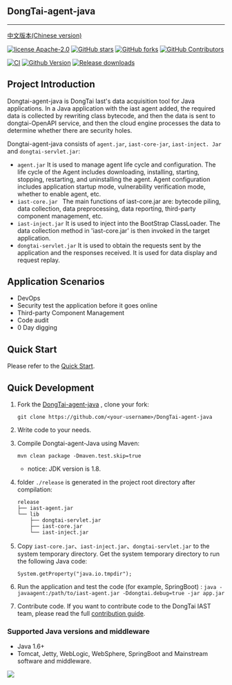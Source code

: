 ## DongTai-agent-java
------
[中文版本(Chinese version)](README_CN.md)

[![license Apache-2.0](https://img.shields.io/github/license/HXSecurity/DongTai-agent-java)](https://github.com/HXSecurity/DongTai-agent-java/blob/main/LICENSE)
[![GitHub stars](https://img.shields.io/github/stars/HXSecurity/DongTai-agent-java.svg?label=Stars&logo=github)](https://github.com/HXSecurity/DongTai-agent-java)
[![GitHub forks](https://img.shields.io/github/forks/HXSecurity/DongTai-Agent-Java?label=Forks&logo=github)](https://github.com/HXSecurity/DongTai-agent-java)
[![GitHub Contributors](https://img.shields.io/github/contributors-anon/HXSecurity/DongTai-agent-java?label=Contributors&logo=github)](https://github.com/HXSecurity/DongTai-agent-java)


[![CI](https://github.com/HXSecurity/DongTai-agent-java/actions/workflows/release-agent.yml/badge.svg)](https://github.com/HXSecurity/DongTai-agent-java/actions/workflows/release-agent.yml)
[![Github Version](https://img.shields.io/github/v/release/HXSecurity/DongTai-agent-java?display_name=tag&include_prereleases&sort=semver)](https://github.com/HXSecurity/DongTai-agent-java/releases)
[![Release downloads](https://shields.io/github/downloads/HXSecurity/DongTai-Agent-Java/total)](https://github.com/HXSecurity/DongTai-agent-java/releases)


## Project Introduction

Dongtai-agent-java is DongTai Iast's data acquisition tool for Java applications. In a Java application with the iast agent added, the required data is collected by rewriting class bytecode, and then the data is sent to dongtai-OpenAPI service, and then the cloud engine processes the data to determine whether there are security holes.

Dongtai-agent-java consists of `agent.jar`, `iast-core-jar`, `iast-inject. Jar` and `dongtai-servlet.jar`:

- `agent.jar` It is used to manage agent life cycle and configuration. The life cycle of the Agent includes downloading, installing, starting, stopping, restarting, and uninstalling the agent. Agent configuration includes application startup mode, vulnerability verification mode, whether to enable agent, etc.
- `iast-core.jar ` The main functions of iast-core.jar are: bytecode piling, data collection, data preprocessing, data reporting, third-party component management, etc.
- `iast-inject.jar` It is used to inject into the BootStrap ClassLoader. The data collection method in 'iast-core.jar' is then invoked in the target application.
- `dongtai-servlet.jar` It is used to obtain the requests sent by the application and the responses received. It is used for data display and request replay.

## Application Scenarios

- DevOps
- Security test the application before it goes online
- Third-party Component Management
- Code audit
- 0 Day digging

## Quick Start

Please refer to the [Quick Start](https://doc.dongtai.io).

## Quick Development

1. Fork the [DongTai-agent-java](https://github.com/HXSecurity/DongTai-agent-java) , clone your fork:

   ```
   git clone https://github.com/<your-username>/DongTai-agent-java
   ```

2. Write code to your needs.

3. Compile Dongtai-agent-Java using Maven:

   ```
   mvn clean package -Dmaven.test.skip=true
   ```

    - notice: JDK version is 1.8.

4. folder `./release` is generated in the project root directory after compilation:

   ```
   release
   ├── iast-agent.jar
   └── lib
       ├── dongtai-servlet.jar
       ├── iast-core.jar
       └── iast-inject.jar
   ```

5. Copy `iast-core.jar`、`iast-inject.jar`、`dongtai-servlet.jar` to the system temporary directory. Get the system temporary directory to run the following Java code:

   ```
   System.getProperty("java.io.tmpdir");
   ```

6. Run the application and test the code (for example, SpringBoot) : `java -javaagent:/path/to/iast-agent.jar -Ddongtai.debug=true -jar app.jar`

7. Contribute code. If you want to contribute code to the DongTai IAST team, please read the full [contribution guide](https://github.com/HXSecurity/DongTai/blob/main/CONTRIBUTING.md).

### Supported Java versions and middleware

- Java 1.6+
- Tomcat, Jetty, WebLogic, WebSphere, SpringBoot and Mainstream software and middleware.

<img src="https://static.scarf.sh/a.png?x-pxid=0c73ae79-fd43-46b9-a449-b8fcc259db85" />
